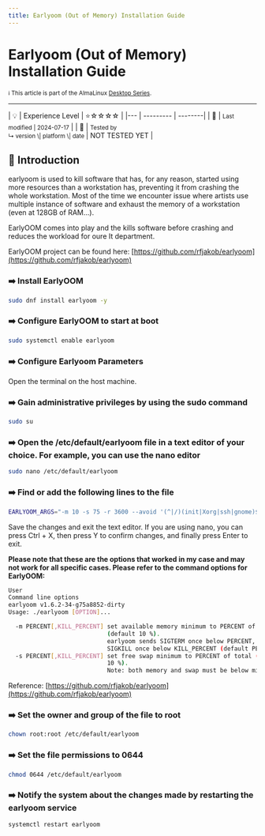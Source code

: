 ```yaml
---
title: Earlyoom (Out of Memory) Installation Guide
---
```


# Earlyoom (Out of Memory) Installation Guide
<small>ℹ️ This article is part of the AlmaLinux [Desktop Series](/desktop/).</small>
<hr>
| 💡 | Experience Level  | ⭐☆☆☆☆ |
|--- | --------- | --------|
| 📆 | <small>Last modified | 2024-07-17</small> |
| 🔧 | <small>Tested by <br> ↳ version \| platform \| date </small>| NOT TESTED YET |

## 🌟 Introduction

earlyoom is used to kill software that has, for any reason, started using more resources than a workstation has, preventing it from crashing the whole workstation. Most of the time we encounter issue where artists use multiple instance of software and exhaust the memory of a workstation (even at 128GB of RAM...).

EarlyOOM comes into play and the kills software before crashing and reduces the workload for oure It department.

EarlyOOM project can be found here: [https://github.com/rfjakob/earlyoom](https://github.com/rfjakob/earlyoom)

### ➡️ Install EarlyOOM
```bash
sudo dnf install earlyoom -y
```

### ➡️ Configure EarlyOOM to start at boot
```bash
sudo systemctl enable earlyoom
```

### ➡️ Configure Earlyoom Parameters

Open the terminal on the host machine.

### ➡️ Gain administrative privileges by using the sudo command
```bash
sudo su
```

### ➡️ Open the /etc/default/earlyoom file in a text editor of your choice. For example, you can use the nano editor
```bash
sudo nano /etc/default/earlyoom
```

### ➡️ Find or add the following lines to the file
```bash
EARLYOOM_ARGS="-m 10 -s 75 -r 3600 --avoid '(^|/)(init|Xorg|ssh|gnome)$'"
```
Save the changes and exit the text editor. If you are using nano, you can press Ctrl + X, then press Y to confirm changes, and finally press Enter to exit.

**Please note that these are the options that worked in my case and may not work for all specific cases. Please refer to the command options for EarlyOOM:**
```bash
User
Command line options
earlyoom v1.6.2-34-g75a8852-dirty
Usage: ./earlyoom [OPTION]...

  -m PERCENT[,KILL_PERCENT] set available memory minimum to PERCENT of total
                            (default 10 %).
                            earlyoom sends SIGTERM once below PERCENT, then
                            SIGKILL once below KILL_PERCENT (default PERCENT/2).
  -s PERCENT[,KILL_PERCENT] set free swap minimum to PERCENT of total (default
                            10 %).
                            Note: both memory and swap must be below minimum for
```
Reference: [https://github.com/rfjakob/earlyoom](https://github.com/rfjakob/earlyoom)

### ➡️ Set the owner and group of the file to root
```bash
chown root:root /etc/default/earlyoom
```

### ➡️ Set the file permissions to 0644
```bash
chmod 0644 /etc/default/earlyoom
```

### ➡️ Notify the system about the changes made by restarting the earlyoom service
```bash
systemctl restart earlyoom
``` 
